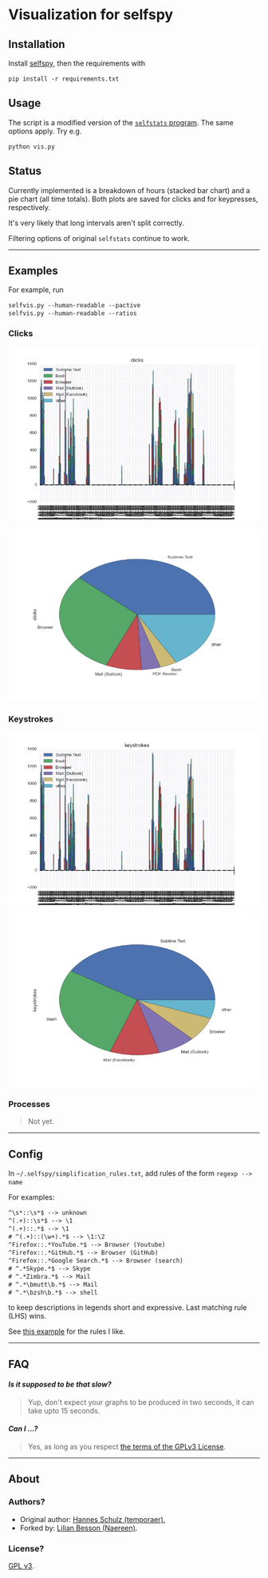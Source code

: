 # Visualization for selfspy
## Installation
Install [selfspy](https://github.com/gurgeh/selfspy), then the requirements with

    pip install -r requirements.txt

## Usage
The script is a modified version of the [`selfstats` program](https://github.com/gurgeh/selfspy#example-statistics).
The same options apply. Try e.g.

    python vis.py

## Status
Currently implemented is a breakdown of hours (stacked bar chart) and a pie
chart (all time totals). Both plots are saved for clicks and for keypresses,
respectively.

It's very likely that long intervals aren't split correctly.

Filtering options of original `selfstats` continue to work.

----

## Examples
For example, run

    selfvis.py --human-readable --pactive
    selfvis.py --human-readable --ratios

### Clicks
![Clicks Hours](clicks-hours.png)

![Clicks Total](clicks-total.png)

### Keystrokes
![Keystrokes Hours](keystrokes-hours.png)

![Keystrokes Total](keystrokes-total.png)

### Processes
> Not yet.

----

## Config
In  `~/.selfspy/simplification_rules.txt`, add rules of the form
``regexp --> name``

For examples:

    ^\s*::\s*$ --> unknown
    ^(.+)::\s*$ --> \1
    ^(.+)::.*$ --> \1
    # ^(.+)::(\w+).*$ --> \1:\2
    ^Firefox::.*YouTube.*$ --> Browser (Youtube)
    ^Firefox::.*GitHub.*$ --> Browser (GitHub)
    ^Firefox::.*Google Search.*$ --> Browser (search)
    # ^.*Skype.*$ --> Skype
    # ^.*Zimbra.*$ --> Mail
    # ^.*\bmutt\b.*$ --> Mail
    # ^.*\bzsh\b.*$ --> shell

to keep descriptions in legends short and expressive.
Last matching rule (LHS) wins.

See [this example](./simplification_rules.txt) for the rules I like.

----

## FAQ
#### *Is it supposed to be that slow?*
> Yup, don't expect your graphs to be produced in two seconds, it can take upto 15 seconds.

#### *Can I ...?*
> Yes, as long as you respect [the terms of the GPLv3 License](./LICENSE).

----

## About
### Authors?
- Original author: [Hannes Schulz (temporaer)](https://github.com/temporaer/selfspy-vis),
- Forked by: [Lilian Besson (Naereen)](https://github.com/Naereen/).

### License?
[GPL v3](./LICENSE).
